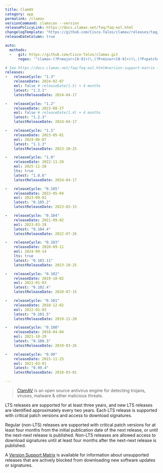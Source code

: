 ```yaml
---
title: ClamAV
category: app
permalink: /clamav
versionCommand: clamscan --version
releasePolicyLink: https://docs.clamav.net/faq/faq-eol.html
changelogTemplate: "https://github.com/Cisco-Talos/clamav/releases/tag/clamav-__LATEST__"
releaseDateColumn: true

auto:
  methods:
  -   git: https://github.com/Cisco-Talos/clamav.git
      regex: '^clamav-(?P<major>[0-9]+)\.(?P<minor>[0-9]+)(\.(?P<patch>[0-9]+))?$'

# See https://docs.clamav.net/faq/faq-eol.html#version-support-matrix for EOL dates
releases:
-   releaseCycle: "1.3"
    releaseDate: 2024-02-07
    eol: false # releaseDate(1.5) + 4 months
    latest: "1.3.1"
    latestReleaseDate: 2024-04-17

-   releaseCycle: "1.2"
    releaseDate: 2023-08-27
    eol: false # releaseDate(1.4) + 4 months
    latest: "1.2.3"
    latestReleaseDate: 2024-04-17

-   releaseCycle: "1.1"
    releaseDate: 2023-05-01
    eol: 2024-06-07
    latest: "1.1.3"
    latestReleaseDate: 2023-10-25

-   releaseCycle: "1.0"
    releaseDate: 2022-11-28
    eol: 2025-11-28
    lts: true
    latest: "1.0.6"
    latestReleaseDate: 2024-04-17

-   releaseCycle: "0.105"
    releaseDate: 2022-05-04
    eol: 2023-09-01
    latest: "0.105.2"
    latestReleaseDate: 2023-02-15

-   releaseCycle: "0.104"
    releaseDate: 2021-09-02
    eol: 2023-03-28
    latest: "0.104.4"
    latestReleaseDate: 2022-07-26

-   releaseCycle: "0.103"
    releaseDate: 2020-09-11
    eol: 2024-09-14
    lts: true
    latest: "0.103.11"
    latestReleaseDate: 2023-10-25

-   releaseCycle: "0.102"
    releaseDate: 2019-10-02
    eol: 2022-01-03
    latest: "0.102.4"
    latestReleaseDate: 2020-07-15

-   releaseCycle: "0.101"
    releaseDate: 2018-12-02
    eol: 2022-01-03
    latest: "0.101.5"
    latestReleaseDate: 2019-11-20

-   releaseCycle: "0.100"
    releaseDate: 2018-04-04
    eol: 2021-10-29
    latest: "0.100.3"
    latestReleaseDate: 2019-03-26

-   releaseCycle: "0.99"
    releaseDate: 2015-11-25
    eol: 2021-03-01
    latest: "0.99.4"
    latestReleaseDate: 2018-03-01

---
```


> [ClamAV](https://www.clamav.net/) is an open source antivirus engine for detecting trojans,
> viruses, malware & other malicious threats.

LTS releases are supported for at least three years, and new LTS releases are identified
approximately every two years. Each LTS release is supported with critical patch versions and
access to download signatures.

Regular (non-LTS) releases are supported with critical patch versions for at least four months from
the initial publication date of the next release, or until the next-next release is published.
Non-LTS releases are allowed access to download signatures until at least four months after the
next-next release is published.

A [Version Support Matrix](https://docs.clamav.net/faq/faq-eol.html#version-support-matrix) is
available for information about unsupported releases that are actively blocked from downloading new
software updates or signatures.
